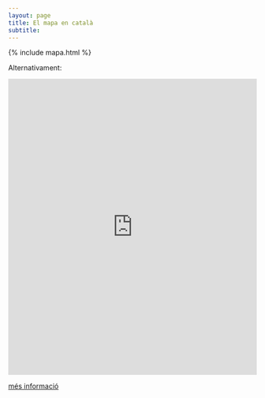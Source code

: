 ```yaml
---
layout: page
title: El mapa en català
subtitle: 
---
```


{% include mapa.html %}

Alternativament:

<iframe src="https://www.openstreetmap.cat/" frameborder="0" width="100%" height="600"></iframe>

[més informació](https://wiki.openstreetmap.org/wiki/WikiProject_Catalan/Topon%C3%ADmia_i_exotop%C3%B2nims) 
